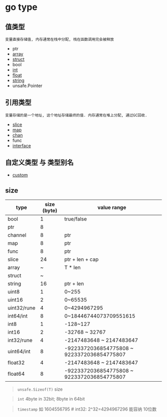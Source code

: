 # go type

## 值类型

    变量直接存储值, 内存通常在栈中分配, 栈在函数调用完会被释放

- ptr  
- [array](go-array.md)  
- [struct](go-struct.md)  
- bool  
- [int](go-int.md)
- [float](go-float.md)
- [string](go-string.md)  
- unsafe.Pointer

## 引用类型

    变量存储的是一个地址, 这个地址存储最终的值. 内存通常在堆上分配, 通过GC回收.

- [slice](go-slice.md)  
- [map](go-map.md)  
- [chan](go-chan.md)  
- func
- [interface](go-interface.md)

## 自定义类型 与 类型别名

- [custom](go-type-custom.md)

## size

| type        | size (byte) | value range                                |
| ----------- | ----------- | ------------------------------------------ |
| bool        | 1           | true/false                                 |
| ptr         | 8           |                                            |
| channel     | 8           | ptr                                        |
| map         | 8           | ptr                                        |
| func        | 8           | ptr                                        |
| slice       | 24          | ptr + len + cap                            |
| array       | ~           | T * len                                    |
| struct      | ~           |                                            |
| string      | 16          | ptr + len                                 |
| uint8       | 1           | 0~255                                      |
| uint16      | 2           | 0~65535                                    |
| uint32/rune | 4           | 0~4294967295                               |
| int64/int   | 8           | 0~18446744073709551615                     |
| int8        | 1           | -128~127                                   |
| int16       | 2           | -32768 ~ 32767                             |
| int32/rune  | 4           | -2147483648 ~ 2147483647                   |
| uint64/int  | 8           | -9223372036854775808 ~ 9223372036854775807 |
| float32     | 4           | -2147483648 ~ 2147483647                   |
| float64     | 8           | -9223372036854775808 ~ 9223372036854775807 |

> `unsafe.Sizeof(T)` size

> `int` 4byte in 32bit; 8byte in 64bit

> `timestamp` 如 1604556795 # int32: 2^32=4294967296 能容纳 10位数
